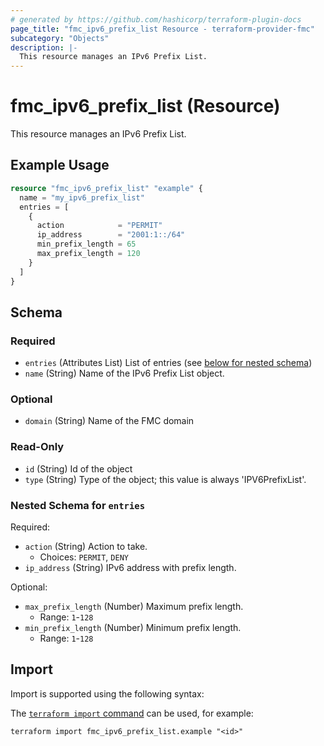 ```yaml
---
# generated by https://github.com/hashicorp/terraform-plugin-docs
page_title: "fmc_ipv6_prefix_list Resource - terraform-provider-fmc"
subcategory: "Objects"
description: |-
  This resource manages an IPv6 Prefix List.
---
```


# fmc_ipv6_prefix_list (Resource)

This resource manages an IPv6 Prefix List.

## Example Usage

```terraform
resource "fmc_ipv6_prefix_list" "example" {
  name = "my_ipv6_prefix_list"
  entries = [
    {
      action            = "PERMIT"
      ip_address        = "2001:1::/64"
      min_prefix_length = 65
      max_prefix_length = 120
    }
  ]
}
```

<!-- schema generated by tfplugindocs -->
## Schema

### Required

- `entries` (Attributes List) List of entries (see [below for nested schema](#nestedatt--entries))
- `name` (String) Name of the IPv6 Prefix List object.

### Optional

- `domain` (String) Name of the FMC domain

### Read-Only

- `id` (String) Id of the object
- `type` (String) Type of the object; this value is always 'IPV6PrefixList'.

<a id="nestedatt--entries"></a>
### Nested Schema for `entries`

Required:

- `action` (String) Action to take.
  - Choices: `PERMIT`, `DENY`
- `ip_address` (String) IPv6 address with prefix length.

Optional:

- `max_prefix_length` (Number) Maximum prefix length.
  - Range: `1`-`128`
- `min_prefix_length` (Number) Minimum prefix length.
  - Range: `1`-`128`

## Import

Import is supported using the following syntax:

The [`terraform import` command](https://developer.hashicorp.com/terraform/cli/commands/import) can be used, for example:

```shell
terraform import fmc_ipv6_prefix_list.example "<id>"
```
